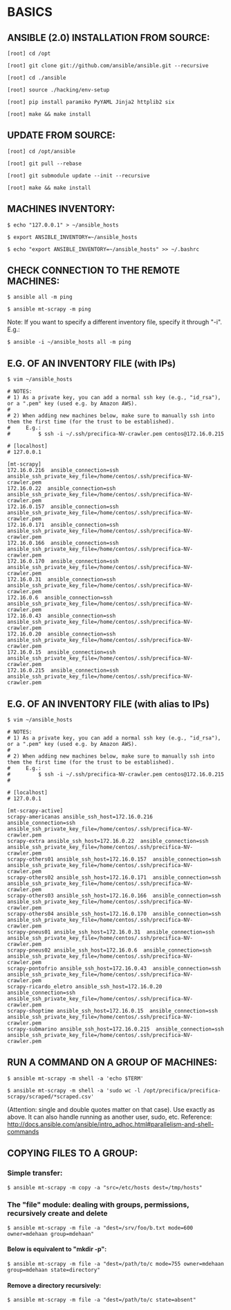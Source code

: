# BASICS

## ANSIBLE (2.0) INSTALLATION FROM SOURCE:

	[root] cd /opt

	[root] git clone git://github.com/ansible/ansible.git --recursive

	[root] cd ./ansible

	[root] source ./hacking/env-setup

	[root] pip install paramiko PyYAML Jinja2 httplib2 six

	[root] make && make install


## UPDATE FROM SOURCE:

	[root] cd /opt/ansible

	[root] git pull --rebase

	[root] git submodule update --init --recursive

	[root] make && make install


## MACHINES INVENTORY:

	$ echo "127.0.0.1" > ~/ansible_hosts

	$ export ANSIBLE_INVENTORY=~/ansible_hosts

	$ echo "export ANSIBLE_INVENTORY=~/ansible_hosts" >> ~/.bashrc


## CHECK CONNECTION TO THE REMOTE MACHINES:

	$ ansible all -m ping

	$ ansible mt-scrapy -m ping

Note:  If you want to specify a different inventory file, specify it through "-i". E.g.:

	$ ansible -i ~/ansible_hosts all -m ping


## E.G. OF AN INVENTORY FILE (with IPs)

	$ vim ~/ansible_hosts


```
# NOTES:
# 1) As a private key, you can add a normal ssh key (e.g., "id_rsa"), or a ".pem" key (used e.g. by Amazon AWS).
#
# 2) When adding new machines below, make sure to manually ssh into them the first time (for the trust to be established).
#     E.g.:
#         $ ssh -i ~/.ssh/precifica-NV-crawler.pem centos@172.16.0.215

# [localhost]
# 127.0.0.1

[mt-scrapy]
172.16.0.216  ansible_connection=ssh ansible_ssh_private_key_file=/home/centos/.ssh/precifica-NV-crawler.pem
172.16.0.22  ansible_connection=ssh ansible_ssh_private_key_file=/home/centos/.ssh/precifica-NV-crawler.pem
172.16.0.157  ansible_connection=ssh ansible_ssh_private_key_file=/home/centos/.ssh/precifica-NV-crawler.pem
172.16.0.171  ansible_connection=ssh ansible_ssh_private_key_file=/home/centos/.ssh/precifica-NV-crawler.pem
172.16.0.166  ansible_connection=ssh ansible_ssh_private_key_file=/home/centos/.ssh/precifica-NV-crawler.pem
172.16.0.170  ansible_connection=ssh ansible_ssh_private_key_file=/home/centos/.ssh/precifica-NV-crawler.pem
172.16.0.31  ansible_connection=ssh ansible_ssh_private_key_file=/home/centos/.ssh/precifica-NV-crawler.pem
172.16.0.6  ansible_connection=ssh ansible_ssh_private_key_file=/home/centos/.ssh/precifica-NV-crawler.pem
172.16.0.43  ansible_connection=ssh ansible_ssh_private_key_file=/home/centos/.ssh/precifica-NV-crawler.pem
172.16.0.20  ansible_connection=ssh ansible_ssh_private_key_file=/home/centos/.ssh/precifica-NV-crawler.pem
172.16.0.15  ansible_connection=ssh ansible_ssh_private_key_file=/home/centos/.ssh/precifica-NV-crawler.pem
172.16.0.215  ansible_connection=ssh ansible_ssh_private_key_file=/home/centos/.ssh/precifica-NV-crawler.pem
```


## E.G. OF AN INVENTORY FILE (with alias to IPs)

	$ vim ~/ansible_hosts


```
# NOTES:
# 1) As a private key, you can add a normal ssh key (e.g., "id_rsa"), or a ".pem" key (used e.g. by Amazon AWS).
#
# 2) When adding new machines below, make sure to manually ssh into them the first time (for the trust to be established).
#     E.g.:
#         $ ssh -i ~/.ssh/precifica-NV-crawler.pem centos@172.16.0.215
#

# [localhost]
# 127.0.0.1

[mt-scrapy-active]
scrapy-americanas ansible_ssh_host=172.16.0.216  ansible_connection=ssh ansible_ssh_private_key_file=/home/centos/.ssh/precifica-NV-crawler.pem
scrapy-extra ansible_ssh_host=172.16.0.22  ansible_connection=ssh ansible_ssh_private_key_file=/home/centos/.ssh/precifica-NV-crawler.pem
scrapy-others01 ansible_ssh_host=172.16.0.157  ansible_connection=ssh ansible_ssh_private_key_file=/home/centos/.ssh/precifica-NV-crawler.pem
scrapy-others02 ansible_ssh_host=172.16.0.171  ansible_connection=ssh ansible_ssh_private_key_file=/home/centos/.ssh/precifica-NV-crawler.pem
scrapy-others03 ansible_ssh_host=172.16.0.166  ansible_connection=ssh ansible_ssh_private_key_file=/home/centos/.ssh/precifica-NV-crawler.pem
scrapy-others04 ansible_ssh_host=172.16.0.170  ansible_connection=ssh ansible_ssh_private_key_file=/home/centos/.ssh/precifica-NV-crawler.pem
scrapy-pneus01 ansible_ssh_host=172.16.0.31  ansible_connection=ssh ansible_ssh_private_key_file=/home/centos/.ssh/precifica-NV-crawler.pem
scrapy-pneus02 ansible_ssh_host=172.16.0.6  ansible_connection=ssh ansible_ssh_private_key_file=/home/centos/.ssh/precifica-NV-crawler.pem
scrapy-pontofrio ansible_ssh_host=172.16.0.43  ansible_connection=ssh ansible_ssh_private_key_file=/home/centos/.ssh/precifica-NV-crawler.pem
scrapy-ricardo_eletro ansible_ssh_host=172.16.0.20  ansible_connection=ssh ansible_ssh_private_key_file=/home/centos/.ssh/precifica-NV-crawler.pem
scrapy-shoptime ansible_ssh_host=172.16.0.15  ansible_connection=ssh ansible_ssh_private_key_file=/home/centos/.ssh/precifica-NV-crawler.pem
scrapy-submarino ansible_ssh_host=172.16.0.215  ansible_connection=ssh ansible_ssh_private_key_file=/home/centos/.ssh/precifica-NV-crawler.pem
```


## RUN A COMMAND ON A GROUP OF MACHINES:

	$ ansible mt-scrapy -m shell -a 'echo $TERM'

	$ ansible mt-scrapy -m shell -a 'sudo wc -l /opt/precifica/precifica-scrapy/scraped/*scraped.csv'

(Attention: single and double quotes matter on that case). Use exactly as above.
It can also handle running as another user, sudo, etc. Reference: http://docs.ansible.com/ansible/intro_adhoc.html#parallelism-and-shell-commands

## COPYING FILES TO A GROUP:

### Simple transfer:

	$ ansible mt-scrapy -m copy -a "src=/etc/hosts dest=/tmp/hosts"

### The "file" module: dealing with groups, permissions, recursively create and delete

	$ ansible mt-scrapy -m file -a "dest=/srv/foo/b.txt mode=600 owner=mdehaan group=mdehaan"

#### Below is equivalent to "mkdir -p":

	$ ansible mt-scrapy -m file -a "dest=/path/to/c mode=755 owner=mdehaan group=mdehaan state=directory"

#### Remove a directory recursively:

	$ ansible mt-scrapy -m file -a "dest=/path/to/c state=absent"
